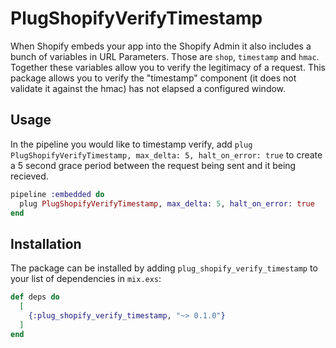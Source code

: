 # PlugShopifyVerifyTimestamp

When Shopify embeds your app into the Shopify Admin it also includes a bunch of variables in URL Parameters. Those are `shop`, `timestamp` and `hmac`. Together these variables allow you to verify the legitimacy of a request. This package allows you to verify the "timestamp" component (it does not validate it against the hmac) has not elapsed a configured window.

## Usage
In the pipeline you would like to timestamp verify, add `plug PlugShopifyVerifyTimestamp, max_delta: 5, halt_on_error: true` to create a 5 second grace period between the request being sent and it being recieved.

```elixir
pipeline :embedded do
  plug PlugShopifyVerifyTimestamp, max_delta: 5, halt_on_error: true
end
```

## Installation

The package can be installed by adding `plug_shopify_verify_timestamp`
to your list of dependencies in `mix.exs`:

```elixir
def deps do
  [
    {:plug_shopify_verify_timestamp, "~> 0.1.0"}
  ]
end
```